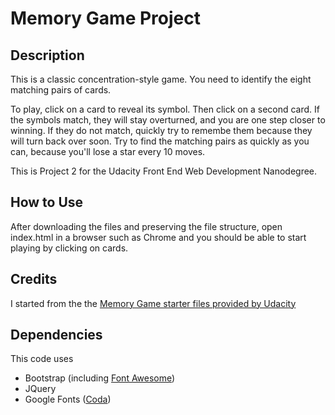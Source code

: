# Memory Game Project

## Description
This is a classic concentration-style game. You need to identify the eight matching pairs of cards.

To play, click on a card to reveal its symbol. Then click on a second card. If the symbols match, they will stay overturned, and you are one step closer to winning. If they do not match, quickly try to remembe them because they will turn back over soon. Try to find the matching pairs as quickly as you can, because you'll lose a star every 10 moves.

This is Project 2 for the Udacity Front End Web Development Nanodegree.

## How to Use
After downloading the files and preserving the file structure, open index.html in a browser such as Chrome and you should be able to start playing by clicking on cards.

## Credits
I started from the the [Memory Game starter files provided by Udacity](https://github.com/udacity/fend-project-memory-game)

## Dependencies
This code uses
* Bootstrap (including [Font Awesome](https://fontawesome.com/v4.7.0/))
* JQuery
* Google Fonts ([Coda](https://fonts.google.com/specimen/Coda))
